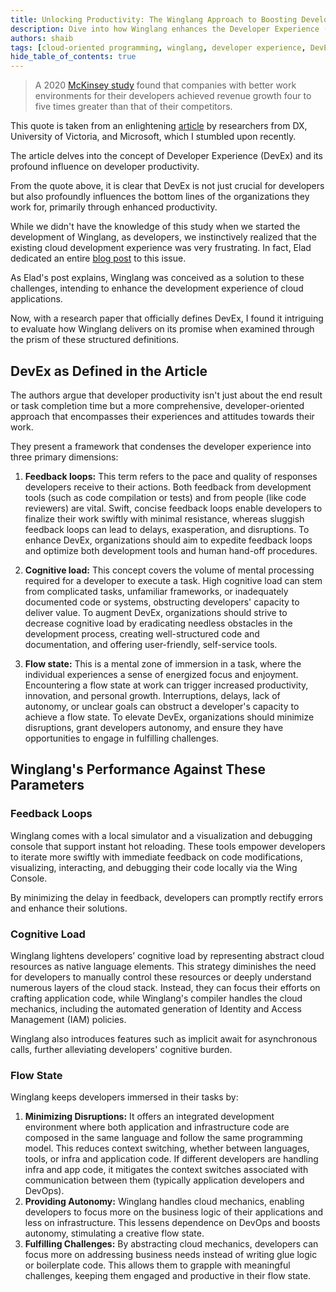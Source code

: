 ```yaml
---
title: Unlocking Productivity: The Winglang Approach to Boosting Developer Experience
description: Dive into how Winglang enhances the Developer Experience (DevEx) of cloud applications through instant feedback, reduced cognitive load, and maintaining developer flow.
authors: shaib
tags: [cloud-oriented programming, winglang, developer experience, DevEx]
hide_table_of_contents: true
---
```


> A 2020 [McKinsey study](https://www.mckinsey.com/industries/technology-media-and-telecommunications/our-insights/developer-velocity-how-software-excellence-fuels-business-performance) found that companies with better work environments for their developers achieved revenue growth four to five times greater than that of their competitors.

This quote is taken from an enlightening [article](https://queue.acm.org/detail.cfm?id=3595878) by researchers from DX, University of Victoria, and Microsoft, which I stumbled upon recently.

The article delves into the concept of Developer Experience (DevEx) and its profound influence on developer productivity.

From the quote above, it is clear that DevEx is not just crucial for developers but also profoundly influences the bottom lines of the organizations they work for, primarily through enhanced productivity.

While we didn't have the knowledge of this study when we started the development of Winglang, as developers, we instinctively realized that the existing cloud development experience was very frustrating. In fact, Elad dedicated an entire [blog post](https://docs.winglang.io/blog/2022/11/23/manifesto) to this issue.

As Elad's post explains, Winglang was conceived as a solution to these challenges, intending to enhance the development experience of cloud applications.

Now, with a research paper that officially defines DevEx, I found it intriguing to evaluate how Winglang delivers on its promise when examined through the prism of these structured definitions.

<!--truncate-->

## DevEx as Defined in the Article

The authors argue that developer productivity isn't just about the end result or task completion time but a more comprehensive, developer-oriented approach that encompasses their experiences and attitudes towards their work.

They present a framework that condenses the developer experience into three primary dimensions:

1. **Feedback loops:** This term refers to the pace and quality of responses developers receive to their actions. Both feedback from development tools (such as code compilation or tests) and from people (like code reviewers) are vital. Swift, concise feedback loops enable developers to finalize their work swiftly with minimal resistance, whereas sluggish feedback loops can lead to delays, exasperation, and disruptions. To enhance DevEx, organizations should aim to expedite feedback loops and optimize both development tools and human hand-off procedures.

2. **Cognitive load:** This concept covers the volume of mental processing required for a developer to execute a task. High cognitive load can stem from complicated tasks, unfamiliar frameworks, or inadequately documented code or systems, obstructing developers' capacity to deliver value. To augment DevEx, organizations should strive to decrease cognitive load by eradicating needless obstacles in the development process, creating well-structured code and documentation, and offering user-friendly, self-service tools.

3. **Flow state:** This is a mental zone of immersion in a task, where the individual experiences a sense of energized focus and enjoyment. Encountering a flow state at work can trigger increased productivity, innovation, and personal growth. Interruptions, delays, lack of autonomy, or unclear goals can obstruct a developer's capacity to achieve a flow state. To elevate DevEx, organizations should minimize disruptions, grant developers autonomy, and ensure they have opportunities to engage in fulfilling challenges.

## Winglang's Performance Against These Parameters

### Feedback Loops
Winglang comes with a local simulator and a visualization and debugging console that support instant hot reloading.
These tools empower developers to iterate more swiftly with immediate feedback on code modifications, visualizing, interacting, and debugging their code locally via the Wing Console. 

By minimizing the delay in feedback, developers can promptly rectify errors and enhance their solutions.

### Cognitive Load
Winglang lightens developers’ cognitive load by representing abstract cloud resources as native language elements. This strategy diminishes the need for developers to manually control these resources or deeply understand numerous layers of the cloud stack. Instead, they can focus their efforts on crafting application code, while Winglang's compiler handles the cloud mechanics, including the automated generation of Identity and Access Management (IAM) policies.

Winglang also introduces features such as implicit await for asynchronous calls, further alleviating developers' cognitive burden.

### Flow State
Winglang keeps developers immersed in their tasks by:
1. **Minimizing Disruptions:** It offers an integrated development environment where both application and infrastructure code are composed in the same language and follow the same programming model. This reduces context switching, whether between languages, tools, or infra and application code. If different developers are handling infra and app code, it mitigates the context switches associated with communication between them (typically application developers and DevOps).
2. **Providing Autonomy:** Winglang handles cloud mechanics, enabling developers to focus more on the business logic of their applications and less on infrastructure. This lessens dependence on DevOps and boosts autonomy, stimulating a creative flow state.
3. **Fulfilling Challenges:** By abstracting cloud mechanics, developers can focus more on addressing business needs instead of writing glue logic or boilerplate code. This allows them to grapple with meaningful challenges, keeping them engaged and productive in their flow state.
